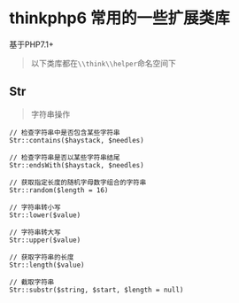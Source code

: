 # thinkphp6 常用的一些扩展类库

基于PHP7.1+

> 以下类库都在`\\think\\helper`命名空间下

## Str

> 字符串操作

```
// 检查字符串中是否包含某些字符串
Str::contains($haystack, $needles)

// 检查字符串是否以某些字符串结尾
Str::endsWith($haystack, $needles)

// 获取指定长度的随机字母数字组合的字符串
Str::random($length = 16)

// 字符串转小写
Str::lower($value)

// 字符串转大写
Str::upper($value)

// 获取字符串的长度
Str::length($value)

// 截取字符串
Str::substr($string, $start, $length = null)

```